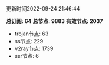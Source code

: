 更新时间2022-09-24 21:46:44

**总订阅: 64**
**总节点: 9883**
**有效节点: 2037**
- trojan节点: 63
- ss节点: 229
- v2ray节点: 1739
- ssr节点: 6

